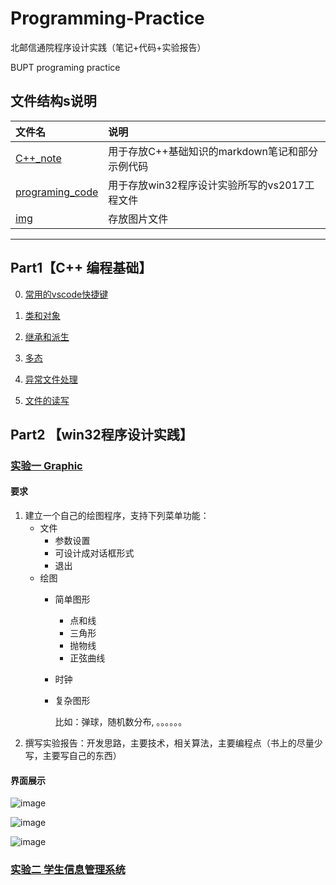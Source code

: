 # Programming-Practice
北邮信通院程序设计实践（笔记+代码+实验报告）

BUPT programing practice

## 文件结构s说明
|文件名|说明|
|:------|:-----|
|[C++_note](https://github.com/zyzisyz/Programming-Practice/tree/master/C%2B%2B_note)|用于存放C++基础知识的markdown笔记和部分示例代码|
|[programing_code]()|用于存放win32程序设计实验所写的vs2017工程文件|
|[img](https://github.com/zyzisyz/Programming-Practice/tree/master/img)|存放图片文件|

---

## Part1【C++ 编程基础】

0. [常用的vscode快捷键](https://github.com/zyzisyz/Programming-Practice/tree/master/C%2B%2B_note/vscode_referance.md)

1. [类和对象](https://github.com/zyzisyz/Programming-Practice/tree/master/C%2B%2B_note/complex)

2. [继承和派生]()

3. [多态](https://github.com/zyzisyz/Programming-Practice/tree/master/C%2B%2B_note/多态.md)

4. [异常文件处理]()

5. [文件的读写]()

## Part2 【win32程序设计实践】

### [实验一 Graphic](https://github.com/zyzisyz/Programming-Practice/tree/master/programing_code/graphic)

#### 要求

1. 建立一个自己的绘图程序，支持下列菜单功能：
    - 文件
        - 参数设置
        - 可设计成对话框形式
        - 退出
    - 绘图
        - 简单图形
            - 点和线
            - 三角形
            - 抛物线
            - 正弦曲线
        - 时钟
        - 复杂图形

            比如：弹球，随机数分布, 。。。。。。
2. 撰写实验报告：开发思路，主要技术，相关算法，主要编程点（书上的尽量少写，主要写自己的东西）

#### 界面展示

![image](https://github.com/zyzisyz/Programming-Practice/blob/master/img/0.png)

![image](https://github.com/zyzisyz/Programming-Practice/blob/master/img/1.png)

![image](https://github.com/zyzisyz/Programming-Practice/blob/master/img/2.png)

### [实验二 学生信息管理系统](https://github.com/zyzisyz/Programming-Practice/tree/master/programing_code/StudentInfo)